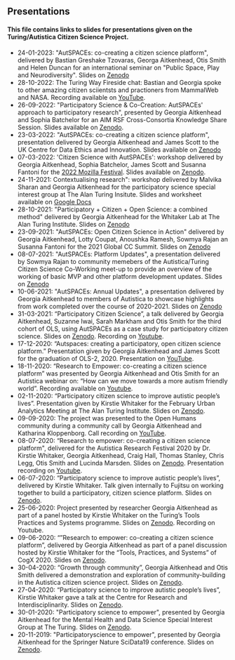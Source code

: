 ## Presentations

#### This file contains links to slides for presentations given on the Turing/Autistica Citizen Science Project. 

* 24-01-2023: "AutSPACEs: co-creating a citizen science platform", delivered by Bastian Greshake Tzovaras, Georga Aitkenhead, Otis Smith and Helen Duncan for an international seminar on "Public Space, Play and Neurodiversity". Slides on [Zenodo](https://zenodo.org/record/7550764) 
* 28-10-2022: The Turing Way Fireside chat: Bastian and Georgia spoke to other amazing citizen sciientsts and practioners from MammalWeb and NASA. Recording available on [YouTube](https://www.youtube.com/watch?v=DaPydydUcOc&list=PLBxcQEfGu3DmBcSmt9GVfo4wN1KP1y2yl&index=10).
* 26-09-2022: "Participatory Science & Co-Creation: AutSPACEs' approach to participatory research", presented by Georgia Aitkenhead and Sophia Batchelor for an AIM RSF Cross-Consortia Knowledge Share Session. Slides available on [Zenodo](https://zenodo.org/record/7113771). 
* 23-03-2022: "AutSPACEs: co-creating a citizen science platform", presentation delivered by Georgia Aitkenhead and James Scott to the UK Centre for Data Ethics anad Innovation. Slides available on [Zenodo](https://zenodo.org/record/6411932)
* 07-03-2022: 'Citizen Science with AutSPACEs': workshop delivered by Georgia Aitkenhead, Sophia Batchelor, James Scott and Susanna Fantoni for the [2022 Mozilla Festival](https://www.mozillafestival.org/en/#/). Slides available on [Zenodo](https://zenodo.org/record/6337903).
* 24-11-2021: Contextualising research": workshop delivered by Malvika Sharan and Georgia Aitkenhead for the participatory science special interest group at The Alan Turing Insitute. Slides and worksheet available on [Google Docs](https://drive.google.com/drive/folders/1YtMQLcM7CIKZJQyKFG5vpdHTUT1RNdjW)
* 28-10-2021: "Participatory + Citizen + Open Science: a combined method" delivered by Georgia Aitkenhead for the Whitaker Lab at The Alan Turing Institute. Slides on [Zenodo](https://zenodo.org/record/5615381)
* 23-09-2021: "AutSPACEs: Open Citizen Science in Action" delivered by Georgia Aitkenhead, Lotty Coupat, Anoushka Ramesh, Sowmya Rajan an Susanna Fantoni for the 2021 Global CC Summit. Slides on [Zenodo](https://zenodo.org/record/5524890) 
* 08-07-2021: "AutSPACEs: Platform Updates", a presentation delivered by Sowmya Rajan to community memebers of the Autistica/Turing Citizen Science Co-Working meet-up to provide an overview of the working of basic MVP and other platform development updates. Slides on [Zenodo](https://zenodo.org/record/5094650)
* 10-06-2021: "AutSPACEs: Annual Updates", a presentation delivered by Georgia Aitkenhead to members of Autistica to showcase highlights from work completed over the course of 2020-2021. Slides on [Zenodo](https://zenodo.org/record/4922526)
* 31-03-2021: “Participatory Citizen Science”, a talk delivered by Georgia Aitkenhead, Suzanne Iwai, Sarah Markham and Otis Smith for the third cohort of OLS, using AutSPACEs as a case study for participatory citizen science. Slides on [Zenodo](https://zenodo.org/record/4651431). Recording on [Youtube](https://www.youtube.com/watch?v=Vizk7fni5Eo).
* 17-12-2020: “Autspaces: creating a participatory, open citizen science platform.” Presentation given by Georgia Aitkenhead and James Scott for the graduation of OLS-2, 2020. Presentation on [YouTube](https://www.youtube.com/watch?v=wv8_0iOMpGs).
* 18-11-2020: “Research to Empower: co-creating a citizen science platform” was presented by Georgia Aitkenhead and Otis Smith for an Autistica webinar on: “How can we move towards a more autism friendly world”. Recording available on [Youtube](https://www.youtube.com/watch?v=QDWpykMPxQ8). 
* 02-11-2020: “Participatory citizen science to improve autistic people’s lives”. Presentation given by Kirstie Whitaker for the February Urban Analytics Meeting at The Alan Turing Institute. Slides on [Zenodo](https://zenodo.org/record/3661469).
* 09-09-2020: The project was presented to the Open Humans community during a community call by Georgia Aitkenhead and Katharina Kloppenborg. Call recording on [YouTube](https://www.youtube.com/watch?v=YeVML0j8XoE).
* 08-07-2020: “Research to empower: co-creating a citizen science platform", delivered for the Autistica Research Festival 2020 by Dr. Kirstie Whitaker, Georgia Aitkenhead, Craig Hall, Thomas Stanley, Chris Legg, Otis Smith and Lucinda Marsden. Slides on [Zenodo](https://zenodo.org/record/3935849#.XxV_5fLTXyg). Presentation recording on [Youtube](https://www.youtube.com/watch?v=6UhMZJHULwA). 
* 06-07-2020: “Participatory science to improve autistic people’s lives”, delivered by Kirstie Whitaker. Talk given internally to Fujitsu on working together to build a participatory, citizen science platform. Slides on [Zenodo](https://zenodo.org/record/3931533).
* 25-06-2020: Project presented by researcher Georgia Aitkenhead as part of a panel hosted by Kirstie Whitaker on the Turing’s Tools Practices and Systems programme. Slides on [Zenodo](https://zenodo.org/record/3886558). Recording on Youtube.
* 09-06-2020: “”Research to empower: co-creating a citizen science platform”, delivered by Georgia Aitkenhead as part of a panel discussion hosted by Kirstie Whitaker for the “Tools, Practices, and Systems” of CogX 2020. Slides on [Zenodo](https://zenodo.org/record/3885494).
* 30-04-2020: “Growth through community”, Georgia Aitkenhead and Otis Smith delivered a demonstration and exploration of community-building in the Autistica citizen science project. Slides on [Zenodo](https://zenodo.org/record/3865057). 
* 27-04-2020: “Participatory science to improve autistic people’s lives”, Kirstie Whitaker gave a talk at the Centre for Research and Interdisciplinarity. Slides on [Zenodo](https://zenodo.org/record/3766923#.XrvZnsbTXy).
* 30-01-2020: "Participatory science to empower", presented by Georgia Aitkenhead for the Mental Health and Data Science Special Interest Group at The Turing. Slides on [Zenodo](https://zenodo.org/record/3743441#.XozAYxfTXxs).
* 20-11-2019: "Participatoryscience to empower", presented by Georgia Aitkenhead for the Springer Nature SciData19 conference. Slides on [Zenodo](https://zenodo.org/record/3530454#.Xoc_PxfTXx4). 


 










